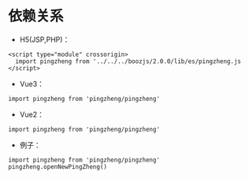 # 依赖关系

- H5(JSP,PHP)：

```
<script type="module" crossorigin>
  import pingzheng from '../../../boozjs/2.0.0/lib/es/pingzheng.js
</script>
```

- Vue3：

```
import pingzheng from 'pingzheng/pingzheng'
```

- Vue2：

```
import pingzheng from 'pingzheng/pingzheng'
```

- 例子：

```
import pingzheng from 'pingzheng/pingzheng'
pingzheng.openNewPingZheng()
```
